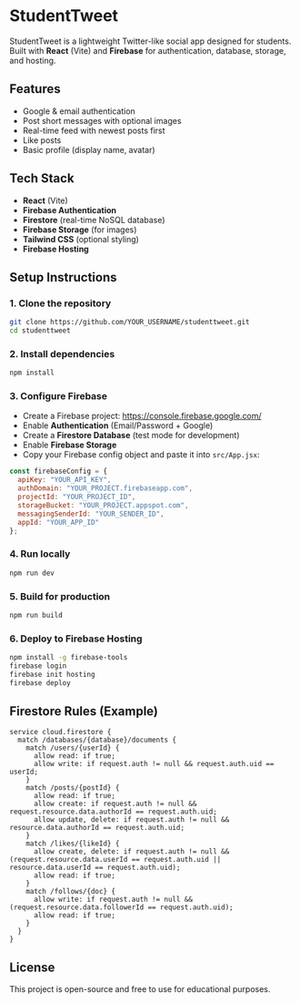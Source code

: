 # StudentTweet

StudentTweet is a lightweight Twitter-like social app designed for students.  
Built with **React** (Vite) and **Firebase** for authentication, database, storage, and hosting.

## Features
- Google & email authentication
- Post short messages with optional images
- Real-time feed with newest posts first
- Like posts
- Basic profile (display name, avatar)

## Tech Stack
- **React** (Vite)
- **Firebase Authentication**
- **Firestore** (real-time NoSQL database)
- **Firebase Storage** (for images)
- **Tailwind CSS** (optional styling)
- **Firebase Hosting**

## Setup Instructions

### 1. Clone the repository
```bash
git clone https://github.com/YOUR_USERNAME/studenttweet.git
cd studenttweet
```

### 2. Install dependencies
```bash
npm install
```

### 3. Configure Firebase
- Create a Firebase project: https://console.firebase.google.com/
- Enable **Authentication** (Email/Password + Google)
- Create a **Firestore Database** (test mode for development)
- Enable **Firebase Storage**
- Copy your Firebase config object and paste it into `src/App.jsx`:

```javascript
const firebaseConfig = {
  apiKey: "YOUR_API_KEY",
  authDomain: "YOUR_PROJECT.firebaseapp.com",
  projectId: "YOUR_PROJECT_ID",
  storageBucket: "YOUR_PROJECT.appspot.com",
  messagingSenderId: "YOUR_SENDER_ID",
  appId: "YOUR_APP_ID"
};
```

### 4. Run locally
```bash
npm run dev
```

### 5. Build for production
```bash
npm run build
```

### 6. Deploy to Firebase Hosting
```bash
npm install -g firebase-tools
firebase login
firebase init hosting
firebase deploy
```

## Firestore Rules (Example)
```plaintext
service cloud.firestore {
  match /databases/{database}/documents {
    match /users/{userId} {
      allow read: if true;
      allow write: if request.auth != null && request.auth.uid == userId;
    }
    match /posts/{postId} {
      allow read: if true;
      allow create: if request.auth != null && request.resource.data.authorId == request.auth.uid;
      allow update, delete: if request.auth != null && resource.data.authorId == request.auth.uid;
    }
    match /likes/{likeId} {
      allow create, delete: if request.auth != null && (request.resource.data.userId == request.auth.uid || resource.data.userId == request.auth.uid);
      allow read: if true;
    }
    match /follows/{doc} {
      allow write: if request.auth != null && (request.resource.data.followerId == request.auth.uid);
      allow read: if true;
    }
  }
}
```

## License
This project is open-source and free to use for educational purposes.
